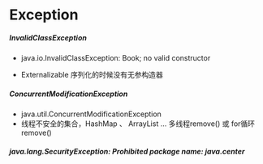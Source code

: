 # Exception



##### InvalidClassException

- java.io.InvalidClassException: Book; no valid constructor

- Externalizable 序列化的时候没有无参构造器

##### ConcurrentModificationException

- java.util.ConcurrentModificationException
- 线程不安全的集合，HashMap  、 ArrayList ... 多线程remove() 或 for循环remove()

#####  java.lang.SecurityException: Prohibited package name: java.center